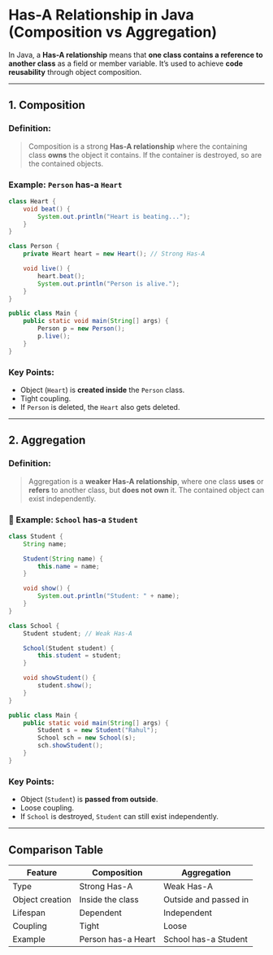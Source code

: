 

#  Has-A Relationship in Java (Composition vs Aggregation)

In Java, a **Has-A relationship** means that **one class contains a reference to another class** as a field or member variable. It’s used to achieve **code reusability** through object composition.

---

##  1. **Composition**

###  Definition:

> Composition is a strong **Has-A relationship** where the containing class **owns** the object it contains.
> If the container is destroyed, so are the contained objects.

###  Example: `Person` has-a `Heart`

```java
class Heart {
    void beat() {
        System.out.println("Heart is beating...");
    }
}

class Person {
    private Heart heart = new Heart(); // Strong Has-A

    void live() {
        heart.beat();
        System.out.println("Person is alive.");
    }
}

public class Main {
    public static void main(String[] args) {
        Person p = new Person();
        p.live();
    }
}
```

###  Key Points:

* Object (`Heart`) is **created inside** the `Person` class.
* Tight coupling.
* If `Person` is deleted, the `Heart` also gets deleted.

---

##  2. **Aggregation**

###  Definition:

> Aggregation is a **weaker Has-A relationship**, where one class **uses** or **refers** to another class, but **does not own** it.
> The contained object can exist independently.

### 🔹 Example: `School` has-a `Student`

```java
class Student {
    String name;

    Student(String name) {
        this.name = name;
    }

    void show() {
        System.out.println("Student: " + name);
    }
}

class School {
    Student student; // Weak Has-A

    School(Student student) {
        this.student = student;
    }

    void showStudent() {
        student.show();
    }
}

public class Main {
    public static void main(String[] args) {
        Student s = new Student("Rahul");
        School sch = new School(s);
        sch.showStudent();
    }
}
```

###  Key Points:

* Object (`Student`) is **passed from outside**.
* Loose coupling.
* If `School` is destroyed, `Student` can still exist independently.

---

##  Comparison Table

| Feature         | Composition        | Aggregation           |
| --------------- | ------------------ | --------------------- |
| Type            | Strong Has-A       | Weak Has-A            |
| Object creation | Inside the class   | Outside and passed in |
| Lifespan        | Dependent          | Independent           |
| Coupling        | Tight              | Loose                 |
| Example         | Person has-a Heart | School has-a Student  |


